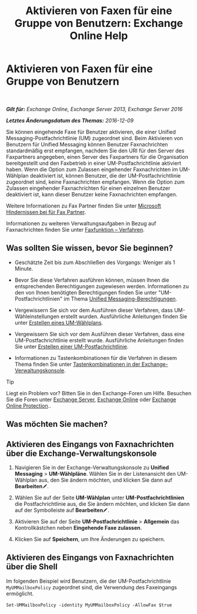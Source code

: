 ﻿---
title: 'Aktivieren von Faxen für eine Gruppe von Benutzern: Exchange Online Help'
TOCTitle: Aktivieren von Faxen für eine Gruppe von Benutzern
ms:assetid: b8d9f54d-ff06-4942-83e1-fc6c4ad02178
ms:mtpsurl: https://technet.microsoft.com/de-de/library/Ee423556(v=EXCHG.150)
ms:contentKeyID: 52062773
ms.date: 05/23/2018
mtps_version: v=EXCHG.150
ms.translationtype: MT
---

# Aktivieren von Faxen für eine Gruppe von Benutzern

 

_**Gilt für:** Exchange Online, Exchange Server 2013, Exchange Server 2016_

_**Letztes Änderungsdatum des Themas:** 2016-12-09_

Sie können eingehende Faxe für Benutzer aktivieren, die einer Unified Messaging-Postfachrichtlinie (UM) zugeordnet sind. Beim Aktivieren von Benutzern für Unified Messaging können Benutzer Faxnachrichten standardmäßig erst empfangen, nachdem Sie den URI für den Server des Faxpartners angegeben, einen Server des Faxpartners für die Organisation bereitgestellt und den Faxbetrieb in einer UM-Postfachrichtlinie aktiviert haben. Wenn die Option zum Zulassen eingehender Faxnachrichten im UM-Wählplan deaktiviert ist, können Benutzer, die der UM-Postfachrichtlinie zugeordnet sind, keine Faxnachrichten empfangen. Wenn die Option zum Zulassen eingehender Faxnachrichten für einen einzelnen Benutzer deaktiviert ist, kann dieser Benutzer keine Faxnachrichten empfangen.

Weitere Informationen zu Fax Partner finden Sie unter [Microsoft Hindernissen bei für Fax Partner](https://go.microsoft.com/fwlink/?linkid=190238).

Informationen zu weiteren Verwaltungsaufgaben in Bezug auf Faxnachrichten finden Sie unter [Faxfunktion – Verfahren](faxing-procedures-exchange-2013-help.md).

## Was sollten Sie wissen, bevor Sie beginnen?

  - Geschätzte Zeit bis zum Abschließen des Vorgangs: Weniger als 1 Minute.

  - Bevor Sie diese Verfahren ausführen können, müssen Ihnen die entsprechenden Berechtigungen zugewiesen werden. Informationen zu den von Ihnen benötigten Berechtigungen finden Sie unter "UM-Postfachrichtlinien" im Thema [Unified Messaging-Berechtigungen](unified-messaging-permissions-exchange-2013-help.md).

  - Vergewissern Sie sich vor dem Ausführen dieser Verfahren, dass UM-Wähleinstellungen erstellt wurden. Ausführliche Anleitungen finden Sie unter [Erstellen eines UM-Wählplans](https://technet.microsoft.com/de-de/library/Bb123819(v=EXCHG.150)).

  - Vergewissern Sie sich vor dem Ausführen dieser Verfahren, dass eine UM-Postfachrichtlinie erstellt wurde. Ausführliche Anleitungen finden Sie unter [Erstellen einer UM-Postfachrichtlinie](https://technet.microsoft.com/de-de/library/Bb123510(v=EXCHG.150)).

  - Informationen zu Tastenkombinationen für die Verfahren in diesem Thema finden Sie unter [Tastenkombinationen in der Exchange-Verwaltungskonsole](keyboard-shortcuts-in-the-exchange-admin-center-exchange-online-protection-help.md).


> [!TIP]
> Liegt ein Problem vor? Bitten Sie in den Exchange-Foren um Hilfe. Besuchen Sie die Foren unter <A href="https://go.microsoft.com/fwlink/p/?linkid=60612">Exchange Server</A>, <A href="https://go.microsoft.com/fwlink/p/?linkid=267542">Exchange Online</A> oder <A href="https://go.microsoft.com/fwlink/p/?linkid=285351">Exchange Online Protection</A>..



## Was möchten Sie machen?

## Aktivieren des Eingangs von Faxnachrichten über die Exchange-Verwaltungskonsole

1.  Navigieren Sie in der Exchange-Verwaltungskonsole zu **Unified Messaging** \> **UM-Wählpläne**. Wählen Sie in der Listenansicht den UM-Wählplan aus, den Sie ändern möchten, und klicken Sie dann auf **Bearbeiten**![Bearbeitungssymbol](images/Bb124582.6f53ccb2-1f13-4c02-bea0-30690e6ea71d(EXCHG.150).gif "Bearbeitungssymbol").

2.  Wählen Sie auf der Seite **UM-Wählplan** unter **UM-Postfachrichtlinien** die Postfachrichtlinie aus, die Sie ändern möchten, und klicken Sie dann auf der Symbolleiste auf **Bearbeiten**![Bearbeitungssymbol](images/Bb124582.6f53ccb2-1f13-4c02-bea0-30690e6ea71d(EXCHG.150).gif "Bearbeitungssymbol").

3.  Aktivieren Sie auf der Seite **UM-Postfachrichtlinie** \> **Allgemein** das Kontrollkästchen neben **Eingehende Faxe zulassen**.

4.  Klicken Sie auf **Speichern**, um Ihre Änderungen zu speichern.

## Aktivieren des Eingangs von Faxnachrichten über die Shell

Im folgenden Beispiel wird Benutzern, die der UM-Postfachrichtlinie `MyUMMailboxPolicy` zugeordnet sind, die Verwendung des Faxeingangs ermöglicht.

    Set-UMMailboxPolicy -identity MyUMMailboxPolicy -AllowFax $true

